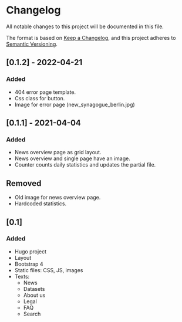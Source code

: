 # Changelog
All notable changes to this project will be documented in this file.

The format is based on [Keep a Changelog](https://keepachangelog.com/en/1.0.0/),
and this project adheres to [Semantic Versioning](https://semver.org/spec/v2.0.0.html).


## [0.1.2] - 2022-04-21
### Added
- 404 error page template.
- Css class for button.
- Image for error page (new_synagogue_berlin.jpg)

## [0.1.1] - 2021-04-04
### Added
- News overview page as grid layout.
- News overview and single page have an image.
- Counter counts daily statistics and updates the partial file.

## Removed
- Old image for news overview page.
- Hardcoded statistics.

## [0.1]

### Added
- Hugo project
- Layout
- Bootstrap 4
- Static files: CSS, JS, images
- Texts:
  - News
  - Datasets
  - About us
  - Legal
  - FAQ
  - Search
